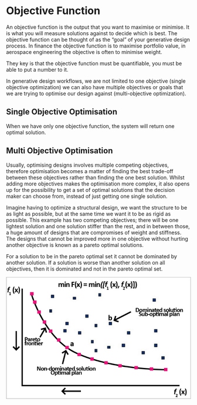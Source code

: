 # Objective Function 
An objective function is the output that you want to maximise or minimise. It is what you will measure solutions against to decide which is best. The objective function can be thought of as the “goal” of your generative design process. In finance the objective function is to maximise portfolio value, in aerospace engineering the objective is often to minimise weight.  

They key is that the objective function must be quantifiable, you must be able to put a number to it. 

In generative design workflows, we are not limited to one objective (single objective optimization) we can also have multiple objectives or goals that we are trying to optimise our design against (multi-objective optimization).   

## Single Objective Optimisation
When we have only one objective function, the system will return one optimal solution. 

## Multi Objective Optimisation
Usually, optimising designs involves multiple competing objectives, therefore optimisation becomes a matter of finding the best trade-off between these objectives rather than finding the one best solution. Whilst adding more objectives makes the optimisation more complex, it also opens up for the possibility to get a set of optimal solutions that the decision maker can choose from, instead of just getting one single solution. 

Imagine having to optimize a structural design, we want the structure to be as light as possible, but at the same time we want it to be as rigid as possible. This example has two competing objectives; there will be one lightest solution and one solution stiffer than the rest, and in between those, a huge amount of designs that are compromises of weight and stiffness. The designs that cannot be improved more in one objective without hurting another objective is known as a pareto optimal solutions.

For a solution to be in the pareto optimal set it cannot be dominated by another solution. If a solution is worse than another solution on all objectives, then it is dominated and not in the pareto optimal set. 

![Example Of Pareto Frontier](Images/4-02_ExampleOfParetoFrontier.jpg "Example Of Pareto Frontier")
